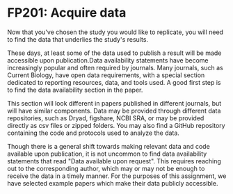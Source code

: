 # FP201: Acquire data

Now that you've chosen the study you would like to replicate, you will need to find the data that underlies the study's results. 

These days, at least some of the data used to publish a result will be made accessible upon publication.Data availability statements have become increasingly popular and often required by journals. Many journals, such as Current Biology, have open data requirements, with a special section dedicated to reporting resources, data, and tools used. A good first step is to find the data availability section in the paper.

This section will look different in papers published in different journals, but will have similar components. Data may be provided through different data repositories, such as Dryad, figshare, NCBI SRA, or may be provided directly as csv files or zipped folders. You may also find a GitHub repository containing the code and protocols used to analyze the data. 

Though there is a general shift towards making relevant data and code available upon publication, it is not uncommon to find data availability statements that read "Data available upon request". This requires reaching out to the corresponding author, which may or may not be enough to receive the data in a timely manner. For the purposes of this assignment, we have selected example papers which make their data publicly accessible.
